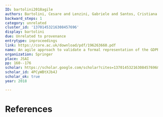 ```yaml
---
ID: bartolini2018agile
authors: Bartolini, Cesare and Lenzini, Gabriele and Santos, Cristiana
backward_steps: 1
category: unrelated
cluster_id: '13701453216308457696'
display: bartolini
due: Unrelated to provenance
entrytype: inproceedings
link: https://core.ac.uk/download/pdf/196263660.pdf
name: An agile approach to validate a formal representation of the GDPR
organization: Springer
place: JSAI
pp: 160--176
scholar: https://scholar.google.com/scholar?cites=13701453216308457696&as_sdt=2005&sciodt=0,5&hl=en
scholar_id: 4PCyWBtXJb4J
scholar_ok: true
year: 2018

---
```


# References

